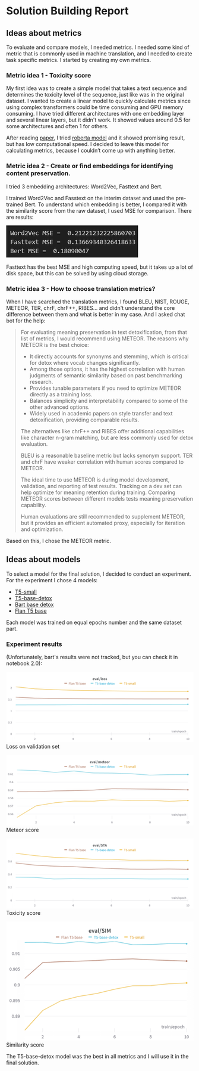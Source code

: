 # Solution Building Report

## Ideas about metrics

To evaluate and compare models, I needed metrics. I needed some kind of metric that is commonly used in machine translation, and I needed to create task specific metrics. I started by creating my own metrics.

### Metric idea 1 - Toxicity score

My first idea was to create a simple model that takes a text sequence and determines the toxicity level of the sequence, just like was in the original dataset. I wanted to create a linear model to quickly calculate metrics since using complex transformers could be time consuming and GPU memory consuming. I have tried different architectures with one embedding layer and several linear layers, but it didn't work. It showed values around 0.5 for some architectures and often 1 for others.

After reading [paper](https://arxiv.org/pdf/2109.08914.pdf), I tried [roberta model](https://huggingface.co/s-nlp/roberta_toxicity_classifier) and it showed promising result, but has low computational speed. I decided to leave this model for calculating metrics, because I couldn’t come up with anything better.

### Metric idea 2 - Create or find embeddings for identifying content preservation.

I tried 3 embedding architectures: Word2Vec, Fasttext and Bert.

I trained Word2Vec and Fasstext on the interim dataset and used the pre-trained Bert. To understand which embedding is better, I compared it with the similarity score from the raw dataset, I used MSE for comparison. There are results:

![image](./figures/embedding_mse.png)

Fasttext has the best MSE and high computing speed, but it takes up a lot of disk space, but this can be solved by using cloud storage.

### Metric idea 3 - How to choose translation metrics?

When I have searched the translation metrics, I found BLEU, NIST, ROUGE, METEOR, TER, chrF, chrF++, RIBES... and didn't understand the core difference between them and what is better in my case. And I asked chat bot for the help:

> For evaluating meaning preservation in text detoxification, from that list of metrics, I would recommend using METEOR.
> The reasons why METEOR is the best choice:
> - It directly accounts for synonyms and stemming, which is critical for detox where vocab changes significantly.
> - Among those options, it has the highest correlation with human judgments of semantic similarity based on past benchmarking research.
> - Provides tunable parameters if you need to optimize METEOR directly as a training loss.
> - Balances simplicity and interpretability compared to some of the other advanced options.
> - Widely used in academic papers on style transfer and text detoxification, providing comparable results.
>
> The alternatives like chrF++ and RIBES offer additional capabilities like character n-gram matching, but are less commonly used for detox evaluation.
>
> BLEU is a reasonable baseline metric but lacks synonym support. TER and chrF have weaker correlation with human scores compared to METEOR.
>
> The ideal time to use METEOR is during model development, validation, and reporting of test results. Tracking on a dev set can help optimize for meaning retention during training. Comparing METEOR scores between different models tests meaning preservation capability.
>
> Human evaluations are still recommended to supplement METEOR, but it provides an efficient automated proxy, especially for iteration and optimization.

Based on this, I chose the METEOR metric.

## Ideas about models

To select a model for the final solution, I decided to conduct an experiment. For the experiment I chose 4 models:

* [T5-small](https://huggingface.co/t5-small)
* [T5-base-detox](https://huggingface.co/s-nlp/t5-paranmt-detox)
* [Bart base detox](https://huggingface.co/s-nlp/bart-base-detox)
* [Flan T5 base](https://huggingface.co/google/flan-t5-base)

Each model was trained on equal epochs number and the same dataset part.

### Experiment results 
(Unfortunately, bart's results were not tracked, but you can check it in notebook 2.0):

![image](./figures/val_loss.png)
Loss on validation set

![image](./figures/meteor.png)
Meteor score

![image](./figures/sta.png)
Toxicity score

![image](./figures/sim.png)
Similarity score

The T5-base-detox model was the best in all metrics and I will use it in the final solution.



